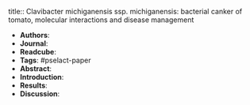 title:: Clavibacter michiganensis ssp. michiganensis: bacterial canker of tomato, molecular interactions and disease management

- **Authors**:
- **Journal**:
- **Readcube**:
- **Tags**: #pselact-paper
- **Abstract**:
- **Introduction**:
- **Results**:
- **Discussion**: